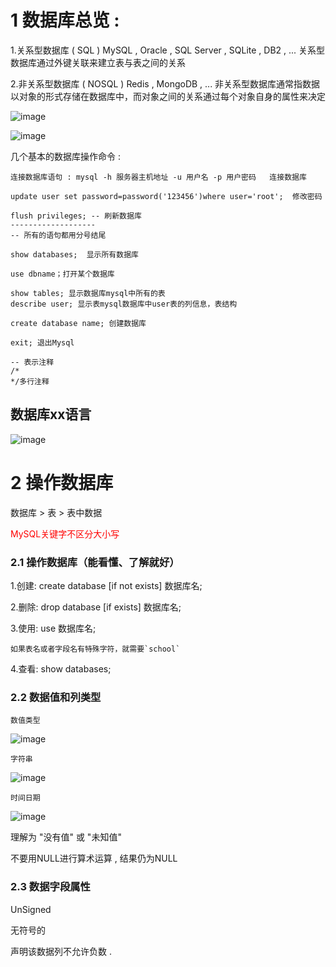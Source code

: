# 1 数据库总览 :

1.关系型数据库 ( SQL )
MySQL , Oracle , SQL Server , SQLite , DB2 , ...
关系型数据库通过外键关联来建立表与表之间的关系

2.非关系型数据库 ( NOSQL )
Redis , MongoDB , ...
非关系型数据库通常指数据以对象的形式存储在数据库中，而对象之间的关系通过每个对象自身的属性来决定

![image](https://user-images.githubusercontent.com/75358006/135716940-37312a55-13a5-42d0-a1fd-0597517c1809.png)

![image](https://user-images.githubusercontent.com/75358006/135768552-e89fcebf-1809-4fde-96f8-6a5c413e9a96.png)


几个基本的数据库操作命令 :
```
连接数据库语句 : mysql -h 服务器主机地址 -u 用户名 -p 用户密码   连接数据库

update user set password=password('123456')where user='root';  修改密码

flush privileges; -- 刷新数据库
-------------------
-- 所有的语句都用分号结尾

show databases;  显示所有数据库

use dbname；打开某个数据库

show tables; 显示数据库mysql中所有的表
describe user; 显示表mysql数据库中user表的列信息，表结构

create database name; 创建数据库

exit; 退出Mysql

-- 表示注释
/*
*/多行注释

```

## 数据库xx语言
![image](https://user-images.githubusercontent.com/75358006/136699058-1b338a0f-e2b0-4850-b5e7-95359f18f11b.png)


# 2 操作数据库
数据库 > 表 > 表中数据

<font color="red"> MySQL关键字不区分大小写 </font>

### 2.1 操作数据库（能看懂、了解就好）

1.创建: create database [if not exists] 数据库名;

2.删除: drop database [if exists] 数据库名;

3.使用: use 数据库名;
```
如果表名或者字段名有特殊字符，就需要`school`
```

4.查看: show databases;

### 2.2 数据值和列类型

```
数值类型
```
![image](https://user-images.githubusercontent.com/75358006/136737755-4500d236-2abe-4479-a537-3259cb8a3b61.png)

```
字符串
```
![image](https://user-images.githubusercontent.com/75358006/136737904-1bcb504e-e914-4c7e-bbaf-e28dd952fa5f.png)

```
时间日期
```
![image](https://user-images.githubusercontent.com/75358006/136738071-64f1a92a-d139-4d23-adee-184c1d225c28.png)


理解为 "没有值" 或 "未知值"

不要用NULL进行算术运算 , 结果仍为NULL

### 2.3 数据字段属性

UnSigned

无符号的

声明该数据列不允许负数 .


















